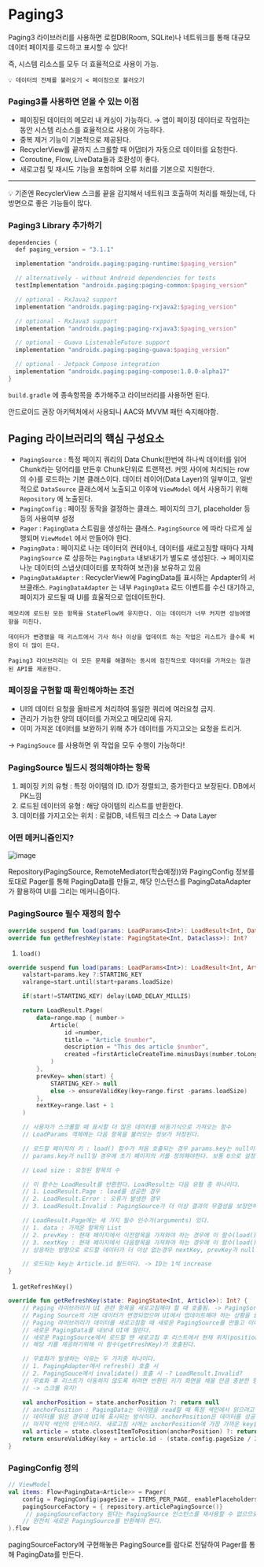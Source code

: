 # Paging3

Paging3 라이브러리를 사용하면 로컬DB(Room, SQLite)나 네트워크를 통해 대규모 데이터 페이지를 로드하고 표시할 수 있다!

즉, 시스템 리소스를 모두 더 효율적으로 사용이 가능.

```
💡 데이터의 전체를 불러오기 < 페이징으로 불러오기
```

### Paging3를 사용하면 얻을 수 있는 이점

- 페이징된 데이터의 메모리 내 캐싱이 가능하다. → 앱이 페이징 데이터로 작업하는 동안 시스템 리소스를 효율적으로 사용이 가능하다.
- 중복 제거 기능이 기본적으로 제공된다.
- RecyclerView를 끝까지 스크롤할 때 어댑터가 자동으로 데이터를 요청한다.
- Coroutine, Flow, LiveData들과 호환성이 좋다.
- 새로고침 및 재시도 기능을 포함하며 오류 처리를 기본으로 지원한다.

---

<aside>
💡 기존엔 RecyclerView 스크롤 끝을 감지해서 네트워크 호출하여 처리를 해줬는데, 다방면으로 좋은 기능들이 많다.

</aside>

### Paging3 Library 추가하기

```kotlin
dependencies {
  def paging_version = "3.1.1"

  implementation "androidx.paging:paging-runtime:$paging_version"

  // alternatively - without Android dependencies for tests
  testImplementation "androidx.paging:paging-common:$paging_version"

  // optional - RxJava2 support
  implementation "androidx.paging:paging-rxjava2:$paging_version"

  // optional - RxJava3 support
  implementation "androidx.paging:paging-rxjava3:$paging_version"

  // optional - Guava ListenableFuture support
  implementation "androidx.paging:paging-guava:$paging_version"

  // optional - Jetpack Compose integration
  implementation "androidx.paging:paging-compose:1.0.0-alpha17"
}
```

`build.gradle` 에 종속항목을 추가해주고 라이브러리를 사용하면 된다.

안드로이드 권장 아키텍처에서 사용되니 AAC와 MVVM 패턴 숙지해야함.

## Paging 라이브러리의 핵심 구성요소

- `PagingSource` : 특정 페이지 쿼리의 Data Chunk(한번에 하나씩 데이터를 읽어 Chunk라는 덩어리를 만든후 Chunk단위로 트랜잭션. 커밋 사이에 처리되는 row의 수)를 로드하는 기본 클래스이다. 데이터 레이어(Data Layer)의 일부이고, 일반적으로 `DataSource` 클래스에서 노출되고 이후에 `ViewModel` 에서 사용하기 위해 `Repository` 에 노출된다.
- `PagingConfig` : 페이징 동작을 결정하는 클래스. 페이지의 크기, placeholder 등등의 사용여부 설정
- `Pager` : `PagingData` 스트림을 생성하는 클래스. `PagingSource` 에 따라 다르게 실행되며 `ViewModel` 에서 만들어야 한다.
- `PagingData` : 페이지로 나눈 데이터의 컨테이너, 데이터를 새로고침할 때마다 자체 `PagingSource` 로 상응하는 `PagingData` 내보내기가 별도로 생성된다. → 페이지로 나눈 데이터의 스냅샷(데이터를 포착하여 보관)을 보유하고 있음
- `PagingDataAdapter` : RecyclerView에 PagingData를 표시하는 Apdapter의 서브클래스. `PagingDataAdapter` 는 내부 `PagingData` 로드 이벤트를 수신 대기하고, 페이지가 로드될 때 UI를 효율적으로 업데이트한다.

```
메모리에 로드된 모든 항목을 StateFlow에 유지한다. 이는 데이터가 너무 커지면 성능에영향을 미친다.

데이터가 변경됐을 때 리스트에서 기사 하나 이상을 업데이트 하는 작업은 리스트가 클수록 비용이 더 많이 든다.

Paging3 라이브러리는 이 모든 문제를 해결하는 동시에 점진적으로 데이터를 가져오는 일관된 API를 제공한다.
```

### 페이징을 구현할 때 확인해야하는 조건

- UI의 데이터 요청을 올바르게 처리하여 동일한 쿼리에 여러요청 금지.
- 관리가 가능한 양의 데이터를 가져오고 메모리에 유지.
- 이미 가져온 데이터를 보완하기 위해 추가 데이터를 가지고오는 요청을 트리거.

→ `PagingSouce` 를 사용하면 위 작업을 모두 수행이 가능하다!

### PagingSource 빌드시 정의해야하는 항목

1. 페이징 키의 유형 : 특정 아이템의 ID. ID가 정렬되고, 증가한다고 보장된다. DB에서 PK느낌
2. 로드된 데이터의 유형 : 해당 아이템의 리스트를 반환한다.
3. 데이터를 가지고오는 위치 : 로컬DB, 네트워크 리소스 → Data Layer

### 어떤 메커니즘인지?

![image](https://github.com/AndroidStudy00-s/Android/assets/70135188/53db6c52-5585-4c84-a100-6478f335c297)


Repository(PagingSource, RemoteMediator(학습예정))와 PagingConfig 정보를 토대로 Pager를 통해 PagingData를 만들고, 해당 인스턴스를 PagingDataAdapter가 활용하여 UI를 그리는 메커니즘이다.

### PagingSource 필수 재정의 함수

```kotlin
override suspend fun load(params: LoadParams<Int>): LoadResult<Int, Dataclass>
override fun getRefreshKey(state: PagingState<Int, Dataclass>): Int?
```

1. `load()`

```kotlin
override suspend fun load(params: LoadParams<Int>): LoadResult<Int, Article> {
    valstart=params.key ?:STARTING_KEY
    valrange=start.until(start+params.loadSize) 

    if(start!=STARTING_KEY) delay(LOAD_DELAY_MILLIS)

    return LoadResult.Page(
        data=range.map { number->
            Article(
                id =number,
                title = "Article $number",
                description = "This des article $number",
                created =firstArticleCreateTime.minusDays(number.toLong())
            )
        },
        prevKey= when(start) {
            STARTING_KEY-> null
            else -> ensureValidKey(key=range.first -params.loadSize)
        },
        nextKey=range.last + 1
    )

    // 사용자가 스크롤할 떼 표시할 더 많은 데이터를 비동기식으로 가져오는 함수
    // LoadParams 객체에는 다음 항목을 불러오는 정보가 저장된다.

    // 로드할 페이지의 키 : load() 함수가 처음 호출되는 경우 params.key는 null이다.
    // params.key가 null일 경우에 초기 페이지의 키를 정의해야한다. 보통 0으로 설정하는듯.

    // Load size : 요청된 항목의 수

    // 이 함수는 LoadResult를 반환한다. LoadResult는 다음 유형 중 하나이다.
    // 1. LoadResult.Page : load를 성공한 경우
    // 2. LoadResult.Error : 오류가 발생한 경우
    // 3. LoadResult.Invalid : PagingSource가 더 이상 결과의 무결성을 보장안하므로 무효화되어야 하는 경우

    // LoadResult.Page에는 세 가지 필수 인수가(arguments) 있다.
    // 1. data : 가져온 항목의 List
    // 2. prevKey : 현재 페이지에서 이전항목을 가져와야 하는 경우에 이 함수(load()) 에서 사용되는 key
    // 3. nextKey : 현재 페이지에서 다음항목을 가져와야 하는 경우에 이 함수(load()) 에서 사용되는 key
    // 상응하는 방향으로 로드할 데이터가 더 이상 없는경우 nextKey, prevKey가 null이다.

    // 로드되는 key는 Article.id 필드이다. -> ID는 1씩 increase
}
```

1. `getRefreshKey()` 

```kotlin
override fun getRefreshKey(state: PagingState<Int, Article>): Int? {
    // Paging 라이브러리가 UI 관련 항목을 새로고침해야 할 때 호출됨. -> PagingSoruce의 데이터가 변경 됐으니까!
    // Paging Source의 기본 데이터가 변경되었으며 UI에서 업데이트해야 하는 상황을 invalidation(무효화)라고 부름
    // Paging 라이브러리가 데이터를 새로고침할 때 새로운 PagingSource를 만들고 이에 응하는
    // 새로운 PagingData를 내보내 UI에 알린다.
    // 새로운 PagingSource에서 로드할 땐 새로고침 후 리스트에서 현재 위치(position?)을 잃지 않도록
    // 해당 키를 제공하기위해 이 함수(getFreshKey)가 호출된다.

    // 무효화가 발생하는 이유는 두 가지중 하나이다.
    // 1. PagingAdapter에서 refresh() 호출 시
    // 2. PagingSouce에서 invalidate() 호출 시 -? LoadResult.Invalid?
    // 무효화 후 리스트가 이동하지 않도록 하려면 반환된 키가 화면을 채울 만큼 충분한 항목을 로드해야한다.
    // -> 스크롤 유지!

    val anchorPosition = state.anchorPosition ?: return null
    // anchorPosition : PagingData는 아이템을 read할 때 특정 색인에서 읽으려고 함
    // 데이터를 읽은 경우에 UI에 표시되는 방식이다. anchorPosition은 데이터를 성공적으로 읽었을 때
    // 마지막 색인의 인덱스이다. 새로고침 시에는 anchorPosition에 가장 가까운 key를 사용
    val article = state.closestItemToPosition(anchorPosition) ?: return null
    return ensureValidKey(key = article.id - (state.config.pageSize / 2))
}
```

### PagingConfig 정의

```kotlin
// ViewModel
val items: Flow<PagingData<Article>> = Pager(
    config = PagingConfig(pageSize = ITEMS_PER_PAGE, enablePlaceholders = false),
    pagingSourceFactory = { repository.articlePagingSource()}
     // pagingSourceFactory 람다는 PagingSource 인스턴스를 재사용할 수 없으므로 호출되는 경우 항상
    // 완전히 새로운 PagingSource를 반환해야 한다.
).flow
```

pagingSourceFactory에 구현해놓은 PagingSource를 람다로 전달하여 Pager를 통해 PagingData를 만든다.
